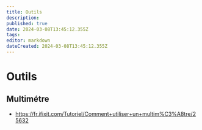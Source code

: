 ```yaml
---
title: Outils
description: 
published: true
date: 2024-03-08T13:45:12.355Z
tags: 
editor: markdown
dateCreated: 2024-03-08T13:45:12.355Z
---
```


# Outils

## Multimétre

- <https://fr.ifixit.com/Tutoriel/Comment+utiliser+un+multim%C3%A8tre/25632>